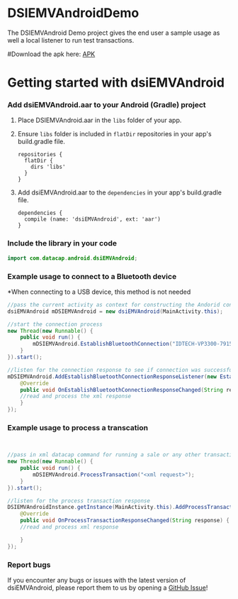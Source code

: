 # DSIEMVAndroidDemo
The DSIEMVAndroid Demo project gives the end user a sample usage as well a local listener to run test transactions.

#Download the apk here: 
[APK](https://raw.githubusercontent.com/datacapsystems/DSIEMVAndroidDemo/development/dsiEMVAndroidDemo.apk)


# Getting started with dsiEMVAndroid

### Add dsiEMVAndroid.aar to your Android (Gradle) project
1. Place DSIEMVAndroid.aar in the `libs` folder of your app.
2. Ensure `libs` folder is included in `flatDir` repositories in your app's build.gradle file.

    ```
    repositories {
      flatDir {
        dirs 'libs'
      }
    }
    ```

3. Add dsiEMVAndroid.aar to the `dependencies` in your app's build.gradle file.

    ```
    dependencies {
      compile (name: 'dsiEMVAndroid', ext: 'aar')
    }
    ```

### Include the library in your code
```java
import com.datacap.android.dsiEMVAndroid;
```

### Example usage to connect to a Bluetooth device
*When connecting to a USB device, this method is not needed
```java
//pass the current activity as context for constructing the Andorid control
dsiEMVAndroid mDSIEMVAndroid = new dsiEMVAndroid(MainActivity.this);

//start the connection process
new Thread(new Runnable() {
    public void run() {
        mDSIEMVAndroid.EstablishBluetoothConnection("IDTECH-VP3300-79156");
    }
}).start();

//listen for the connection response to see if connection was successful
mDSIEMVAndroid.AddEstablishBluetoothConnectionResponseListener(new EstablishBluetoothConnectionResponseListener() {
    @Override
    public void OnEstablishBluetoothConnectionResponseChanged(String response) {
	//read and process the xml response
    }
});

```

### Example usage to process a transcation
```java


//pass in xml datacap command for running a sale or any other transaction
new Thread(new Runnable() {
    public void run() {
        mDSIEMVAndroid.ProcessTransaction("<xml request>");
    }
}).start();

//listen for the process transaction response
DSIEMVAndroidInstance.getInstance(MainActivity.this).AddProcessTransactionResponseListener(new ProcessTransactionResponseListener() {
    @Override
    public void OnProcessTransactionResponseChanged(String response) {
	//read and process xml response

    }
});

```


### Report bugs
If you encounter any bugs or issues with the latest version of dsiEMVAndroid, please report them to us by opening a [GitHub Issue](https://github.com/datacapsystems/DSIEMVAndroidDemo/issues)!